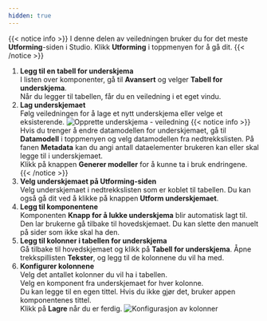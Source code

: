```yaml
---
hidden: true
---
```


{{< notice info >}}
I denne delen av veiledningen bruker du for det meste **Utforming**-siden i Studio.
Klikk **Utforming** i toppmenyen for å gå dit.
{{< /notice >}}

1.  **Legg til en tabell for underskjema**  
    I listen over komponenter, gå til **Avansert** og velger **Tabell for underskjema**.  
    Når du legger til tabellen, får du en veiledning i et eget vindu.
2.  **Lag underskjemaet**  
    Følg veiledningen for å lage et nytt underskjema eller velge et eksisterende.
    ![Opprette underskjema - veiledning](/altinn-studio/guides/development/subform/studio/create-subform-studio.png "Opprette underskjema - veiledning")
    {{< notice info >}} Hvis du trenger å endre datamodellen for underskjemaet, gå til **Datamodell** i toppmenyen og velg datamodellen fra nedtrekkslisten.
    På fanen **Metadata** kan du angi antall dataelementer brukeren kan eller skal legge til i underskjemaet.  
    Klikk på knappen **Generer modeller** for å kunne ta i bruk endringene.
    {{< /notice >}}
3.  **Velg underskjemaet på Utforming-siden**  
    Velg underskjemaet i nedtrekkslisten som er koblet til tabellen.
    Du kan også gå dit ved å klikke på knappen **Utform underskjemaet**.
4.  **Legg til komponentene**  
    Komponenten **Knapp for å lukke underskjema** blir automatisk lagt til. Den lar brukerne gå tilbake til hovedskjemaet.
    Du kan slette den manuelt på sider som ikke skal ha den.
5.  **Legg til kolonner i tabellen for underskjema**  
    Gå tilbake til hovedskjemaet og klikk på **Tabell for underskjema**.
    Åpne trekkspillisten **Tekster**, og legg til de kolonnene du vil ha med.
6.  **Konfigurer kolonnene**  
    Velg det antallet kolonner du vil ha i tabellen.  
    Velg en komponent fra underskjemaet for hver kolonne.  
    Du kan legge til en egen tittel. Hvis du ikke gjør det, bruker appen komponentenes tittel.  
    Klikk på **Lagre** når du er ferdig.
    ![Konfigurasjon av kolonner](/altinn-studio/guides/development/subform/studio/add-subform-column-studio.png "Konfigurasjon av kolonner")
